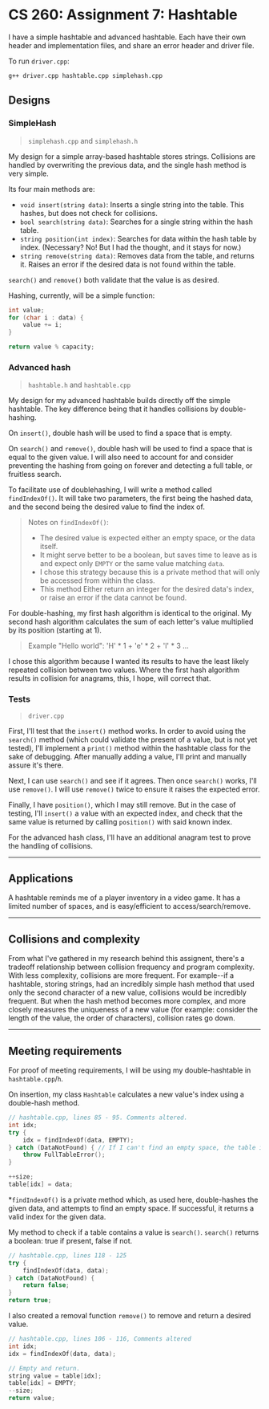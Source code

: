 # CS 260: Assignment 7: Hashtable

I have a simple hashtable and advanced hashtable. Each have their own header and implementation files, and share an error header and driver file.

To run `driver.cpp`:
```
g++ driver.cpp hashtable.cpp simplehash.cpp
```

## Designs

### SimpleHash

>`simplehash.cpp` and `simplehash.h`

My design for a simple array-based hashtable stores strings. Collisions are handled by overwriting the previous data, and the single hash method is very simple.

Its four main methods are:
- `void insert(string data)`: Inserts a single string into the table. This hashes, but does not check for collisions.
- `bool search(string data)`: Searches for a single string within the hash table. 
- `string position(int index)`: Searches for data within the hash table by index. (Necessary? No! But I had the thought, and it stays for now.)
- `string remove(string data)`: Removes data from the table, and returns it. Raises an error if the desired data is not found within the table.

`search()` and `remove()` both validate that the value is as desired.

Hashing, currently, will be a simple function:
```cpp
int value;
for (char i : data) {
    value += i;
}

return value % capacity;
```


### Advanced hash

> `hashtable.h` and `hashtable.cpp`

My design for my advanced hashtable builds directly off the simple hashtable. The key difference being that it handles collisions by double-hashing.

On `insert()`, double hash will be used to find a space that is empty.

On `search()` and `remove()`, double hash will be used to find a space that is equal to the given value. I will also need to account for and consider preventing the hashing from going on forever and detecting a full table, or fruitless search. 

To facilitate use of doublehashing, I will write a method called `findIndexOf()`. It will take two parameters, the first being the hashed data, and the second being the desired value to find the index of.
> Notes on `findIndexOf()`:
> - The desired value is expected either an empty space, or the data itself.
> - It might serve better to be a boolean, but saves time to leave as is and expect only `EMPTY` or the same value matching `data`.
> - I chose this strategy because this is a private method that will only be accessed from within the class.
> - This method Either return an integer for the desired data's index, or raise an error if the data cannot be found.

For double-hashing, my first hash algorithm is identical to the original. My second hash algorithm calculates the sum of each letter's value multiplied by its position (starting at 1). 

> Example "Hello world": 'H' * 1 + 'e' * 2 + 'l' * 3 ...

I chose this algorithm because I wanted its results to have the least likely repeated collision between two values. Where the first hash algorithm results in collision for anagrams, this, I hope, will correct that.


### Tests

> `driver.cpp`

First, I'll test that the `insert()` method works. In order to avoid using the `search()` method (which could validate the present of a value, but is not yet tested), I'll implement a `print()` method within the hashtable class for the sake of debugging. After manually adding a value, I'll print and manually assure it's there.

Next, I can use `search()` and see if it agrees. Then once `search()` works, I'll use `remove()`. I will use `remove()` twice to ensure it raises the expected error.

Finally, I have `position()`, which I may still remove. But in the case of testing, I'll `insert()` a value with an expected index, and check that the same value is returned by calling `position()` with said known index.

For the advanced hash class, I'll have an additional anagram test to prove the handling of collisions.


---
## Applications

A hashtable reminds me of a player inventory in a video game. It has a limited number of spaces, and is easy/efficient to access/search/remove. 


---
## Collisions and complexity

From what I've gathered in my research behind this assignent, there's a tradeoff relationship between collision frequency and program complexity. With less complexity, collisions are more frequent. For example--if a hashtable, storing strings, had an incredibly simple hash method that used only the second character of a new value, collisions would be incredibly frequent. But when the hash method becomes more complex, and more closely measures the uniqueness of a new value (for example: consider the length of the value, the order of characters), collision rates go down.


---
## Meeting requirements

For proof of meeting requirements, I will be using my double-hashtable in `hashtable.cpp`/`h`.

On insertion, my class `Hashtable` calculates a new value's index using a double-hash method.

```cpp
// hashtable.cpp, lines 85 - 95. Comments altered.
int idx;
try {
    idx = findIndexOf(data, EMPTY);
} catch (DataNotFound) { // If I can't find an empty space, the table is full.
    throw FullTableError(); 
}

++size;
table[idx] = data;
```
*`findIndexOf()` is a private method which, as used here, double-hashes the given data, and attempts to find an empty space. If successful, it returns a valid index for the given data.

My method to check if a table contains a value is `search()`. `search()` returns a boolean: true if present, false if not.

```cpp
// hashtable.cpp, lines 118 - 125
try {
    findIndexOf(data, data);
} catch (DataNotFound) {
    return false;
}
return true;
```

I also created a removal function `remove()` to remove and return a desired value.

```cpp
// hashtable.cpp, lines 106 - 116, Comments altered
int idx;
idx = findIndexOf(data, data);

// Empty and return.
string value = table[idx];
table[idx] = EMPTY;
--size;
return value;
```
